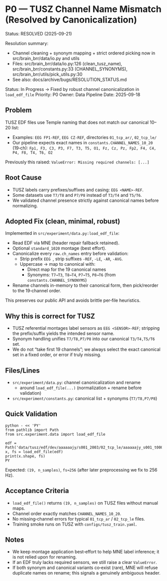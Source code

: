 # P0 — TUSZ Channel Name Mismatch (Resolved by Canonicalization)

Status: RESOLVED (2025-09-21)

Resolution summary:
- Channel cleaning + synonym mapping + strict ordered picking now in src/brain_brr/data/io.py and utils
- Files: src/brain_brr/data/io.py:126 (clean_tusz_name), src/brain_brr/constants.py:33 (CHANNEL_SYNONYMS), src/brain_brr/utils/pick_utils.py:30
- See also: docs/archive/bugs/RESOLUTION_STATUS.md

Status: In Progress → Fixed by robust channel canonicalization in `load_edf_file`
Priority: P0
Owner: Data Pipeline
Date: 2025-09-18

## Problem

TUSZ EDF files use Temple naming that does not match our canonical 10–20 list:
- Examples: `EEG FP1-REF`, `EEG CZ-REF`, directories `01_tcp_ar/`, `02_tcp_le/`
- Our pipeline expects exact names in `constants.CHANNEL_NAMES_10_20` (19‑ch):
  `Fp1, F3, C3, P3, F7, T3, T5, O1, Fz, Cz, Pz, Fp2, F4, C4, P4, F8, T4, T6, O2`

Previously this raised:
`ValueError: Missing required channels: [...]`

## Root Cause

- TUSZ labels carry prefixes/suffixes and casing: `EEG <NAME>-REF`.
- Some datasets use `T7/T8` and `P7/P8` instead of `T3/T4` and `T5/T6`.
- We validated channel presence strictly against canonical names before normalizing.

## Adopted Fix (clean, minimal, robust)

Implemented in `src/experiment/data.py:load_edf_file`:
- Read EDF via MNE (header repair fallback retained).
- Optional `standard_1020` montage (best effort).
- Canonicalize every `raw.ch_names` entry before validation:
  - Strip prefix `EEG `, strip suffixes `-REF`, `-LE`, `-AR`, `-AVG`.
  - Uppercase → map to canonical with:
    - Direct map for the 19 canonical names
    - Synonyms: `T7→T3`, `T8→T4`, `P7→T5`, `P8→T6` (from `constants.CHANNEL_SYNONYMS`)
- Rename channels in-memory to their canonical form, then pick/reorder to the
  19‑channel order.

This preserves our public API and avoids brittle per‑file heuristics.

## Why this is correct for TUSZ

- TUSZ referential montages label sensors as `EEG <SENSOR>-REF`; stripping the
  prefix/suffix yields the intended sensor name.
- Synonym handling unifies `T7/T8,P7/P8` into our canonical `T3/T4,T5/T6` set.
- We do not “take first 19 channels”; we always select the exact canonical set
  in a fixed order, or error if truly missing.

## Files/Lines

- `src/experiment/data.py`: channel canonicalization and rename
  - around `load_edf_file(...)` (normalization + rename before validation)
- `src/experiment/constants.py`: canonical list + synonyms (`T7/T8,P7/P8`)

## Quick Validation

```
python - << 'PY'
from pathlib import Path
from src.experiment.data import load_edf_file

edf = Path('data/tusz/edf/dev/aaaaaajy/s001_2003/02_tcp_le/aaaaaajy_s001_t000.edf')
x, fs = load_edf_file(edf)
print(x.shape, fs)
PY
```
Expected: `(19, n_samples)`, `fs≈256` (after later preprocessing we fix to 256 Hz).

## Acceptance Criteria

- `load_edf_file()` returns `(19, n_samples)` on TUSZ files without manual maps.
- Channel order exactly matches `CHANNEL_NAMES_10_20`.
- No missing‑channel errors for typical `01_tcp_ar` / `02_tcp_le` files.
- Training smoke runs on TUSZ with `configs/tusz_train.yaml`.

## Notes

- We keep montage application best‑effort to help MNE label inference; it is not
  relied upon for renaming.
- If an EDF truly lacks required sensors, we still raise a clear `ValueError`.
- If both synonym and canonical variants co‑exist (rare), MNE will refuse
  duplicate names on rename; this signals a genuinely ambiguous header.

